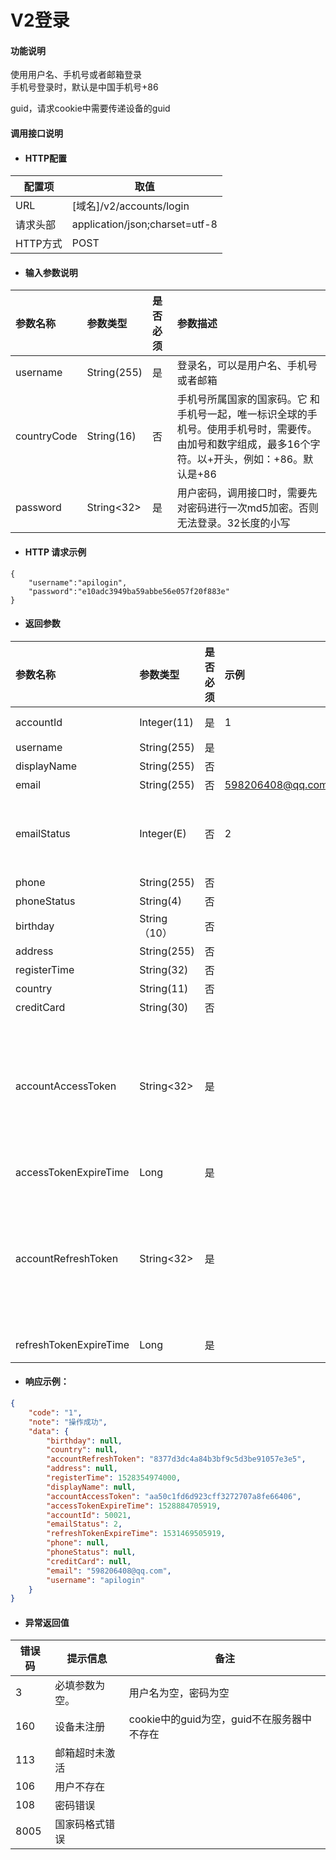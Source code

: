 # V2登录

#### 功能说明

使用用户名、手机号或者邮箱登录  
手机号登录时，默认是中国手机号+86

guid，请求cookie中需要传递设备的guid

#### 调用接口说明

* #### HTTP配置

| 配置项 | 取值 |
| --- | --- |
| URL | \[域名\]/v2/accounts/login |
| 请求头部 | application/json;charset=utf-8 |
| HTTP方式 | POST |

* #### 输入参数说明

| 参数名称 | 参数类型 | 是否必须 | 参数描述 |
| :--- | :--- | :--- | :--- |
| username | String\(255\) | 是 | 登录名，可以是用户名、手机号或者邮箱 |
| countryCode | String\(16\) | 否 | 手机号所属国家的国家码。它 和手机号一起，唯一标识全球的手机号。使用手机号时，需要传。由加号和数字组成，最多16个字符。以+开头，例如：+86。默认是+86 |
| password | String&lt;32&gt; | 是 | 用户密码，调用接口时，需要先对密码进行一次md5加密。否则无法登录。32长度的小写 |

* #### HTTP 请求示例

```
{
    "username":"apilogin",
    "password":"e10adc3949ba59abbe56e057f20f883e"
}
```

* #### 返回参数

| 参数名称 | 参数类型 | 是否必须 | 示例 | 描述 |
| :--- | :--- | :--- | :--- | :--- |
| accountId | Integer\(11\) | 是 | 1 | 用户ID。ft\_account.id |
| username | String\(255\) | 是 |  | 用户名 |
| displayName | String\(255\) | 否 |  | 用户昵称 |
| email | String\(255\) | 否 | 598206408@qq.com | 邮件 |
| emailStatus | Integer\(E\) | 否 | 2 | 邮件状态,， 1：未验证邮箱；2：已验证邮箱；3：超时未验证邮箱 |
| phone | String\(255\) | 否 |  | 电话号码 |
| phoneStatus | String\(4\) | 否 |  | 电话号码状态 |
| birthday | String（10） | 否 |  | 生日 |
| address | String\(255\) | 否 |  | 地址 |
| registerTime | String\(32\) | 否 |  | 注册时间 |
| country | String\(11\) | 否 |  | 国家 |
| creditCard | String\(30\) | 否 |  | creditCard |
| accountAccessToken | String&lt;32&gt; | 是 |  | 登录的accessToken，用户登录信息凭证。此token存在有效期。过期后需要使用refreshToken刷新token，或者重新登录。 |
| accessTokenExpireTime | Long | 是 |  | accessToken过期时刻，毫秒数 |
| accountRefreshToken | String&lt;32&gt; | 是 |  | 登录的refreshToken，用来生产新的accessToken和refreshToken。refreshToken也存在有效期，过期后需要重新登录。 |
| refreshTokenExpireTime | Long | 是 |  | refreshToken过期时刻，毫秒数 |

* #### 响应示例：

```json
{
    "code": "1",
    "note": "操作成功",
    "data": {
        "birthday": null,
        "country": null,
        "accountRefreshToken": "8377d3dc4a84b3bf9c5d3be91057e3e5",
        "address": null,
        "registerTime": 1528354974000,
        "displayName": null,
        "accountAccessToken": "aa50c1fd6d923cff3272707a8fe66406",
        "accessTokenExpireTime": 1528884705919,
        "accountId": 50021,
        "emailStatus": 2,
        "refreshTokenExpireTime": 1531469505919,
        "phone": null,
        "phoneStatus": null,
        "creditCard": null,
        "email": "598206408@qq.com",
        "username": "apilogin"
    }
}
```

* #### 异常返回值

| 错误码 | 提示信息 | 备注 |
| --- | --- | --- |
| 3 | 必填参数为空。 | 用户名为空，密码为空 |
| 160 | 设备未注册 | cookie中的guid为空，guid不在服务器中不存在 |
| 113 | 邮箱超时未激活 |  |
| 106 | 用户不存在 |  |
| 108 | 密码错误 |  |
| 8005 | 国家码格式错误 |  |



